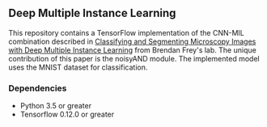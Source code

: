 ## Deep Multiple Instance Learning

This repository contains a TensorFlow implementation of the CNN-MIL
combination described in [Classifying and Segmenting Microscopy Images with
Deep Multiple Instance Learning](https://www.ncbi.nlm.nih.gov/pmc/articles/PMC4908336/pdf/btw252.pdf) from Brendan Frey's lab.
The unique contribution of this paper is the noisyAND module.
The implemented model uses the MNIST dataset for classification.

### Dependencies
 * Python 3.5 or greater
 * Tensorflow 0.12.0 or greater
